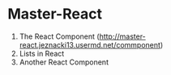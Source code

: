 # Master-React

1. The React Component (http://master-react.jeznacki13.usermd.net/commponent)
2. Lists in React
3. Another React Component 